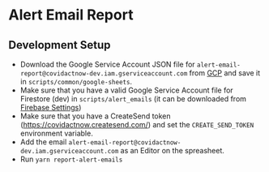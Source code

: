 # Alert Email Report

## Development Setup

- Download the Google Service Account JSON file for `alert-email-report@covidactnow-dev.iam.gserviceaccount.com` from [GCP](https://console.cloud.google.com/iam-admin/serviceaccounts?project=covidactnow-dev) and save it in `scripts/common/google-sheets`.
- Make sure that you have a valid Google Service Account file for Firestore (dev) in `scripts/alert_emails` (it can be downloaded from [Firebase Settings](https://console.firebase.google.com/u/1/project/covidactnow-dev/settings/serviceaccounts/adminsdk))
- Make sure that you have a CreateSend token (https://covidactnow.createsend.com/) and set the `CREATE_SEND_TOKEN` environment variable.
- Add the email `alert-email-report@covidactnow-dev.iam.gserviceaccount.com` as an Editor on the spreasheet.
- Run `yarn report-alert-emails`
